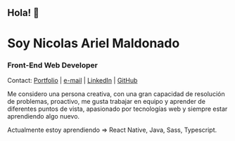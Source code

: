 ## Hola! 👋

# Soy Nicolas Ariel Maldonado

### Front-End Web Developer

Contact: [Portfolio](https://nicolasarielmaldonado.github.io/portafolio-cv/) | [e-mail](mailto:nicolas.ariel.maldonado@gmail.com) | [LinkedIn](https://www.linkedin.com/in/nicolas-maldonado-646922198/) | [GitHub](https://github.com/nicolasarielmaldonado)

Me considero una persona creativa, con una gran capacidad de resolución de problemas, proactivo, me gusta trabajar en equipo y aprender de diferentes puntos de vista, apasionado por tecnologías web y siempre estar aprendiendo algo nuevo.

Actualmente estoy aprendiendo => React Native, Java, Sass, Typescript.
